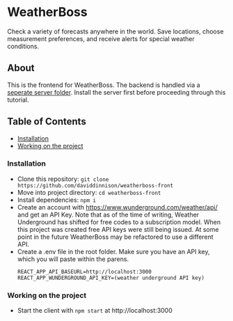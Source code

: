 # WeatherBoss

Check a variety of forecasts anywhere in the world. Save locations, choose measurement preferences, and receive alerts for special weather conditions.

## About

This is the frontend for WeatherBoss. The backend is handled via a [seperate server folder](https://github.com/daviddinnison/weatherboss-front). Install the server first before proceeding through this tutorial.

## Table of Contents

- [Installation](#installation)
- [Working on the project](#working-on-the-project)

### Installation

- Clone this repository: `git clone https://github.com/daviddinnison/weatherboss-front`
- Move into project directory: `cd weatherboss-front`
- Install dependencies: `npm i`
- Create an account with https://www.wunderground.com/weather/api/ and get an API Key. Note that as of the time of writing, Weather Underground has shifted for free codes to a subscription model. When this project was created free API keys were still being issued. At some point in the future WeatherBoss may be refactored to use a different API.
- Create a .env file in the root folder. Make sure you have an API key, which you will paste within the parens.
  ```
  REACT_APP_API_BASEURL=http://localhost:3000
  REACT_APP_WUNDERGROUND_API_KEY=(weather underground API key)
  ```

### Working on the project

- Start the client with `npm start` at http://localhost:3000
